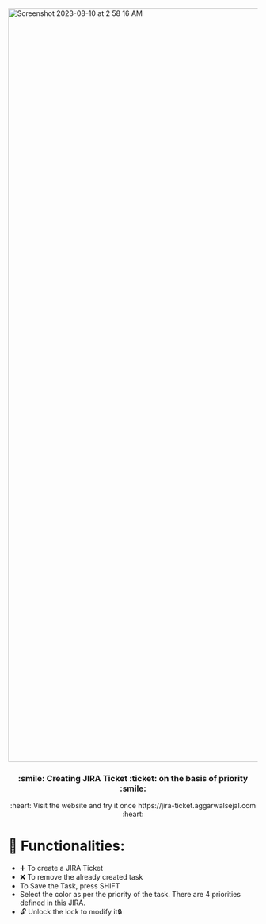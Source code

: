 <img width="1521" alt="Screenshot 2023-08-10 at 2 58 16 AM" src="https://github.com/aggarwalsejal/Jira-Ticket-Clone/assets/56756275/8392d2d8-e1eb-46e4-9ffb-a445717cfbc6">

<h3 align=center > :smile: Creating JIRA Ticket :ticket: on the basis of priority :smile: </h3>
<p align=center>:heart: Visit the website and try it once https://jira-ticket.aggarwalsejal.com :heart:</p>

# :speech_balloon: Functionalities:
 * :heavy_plus_sign: To create a JIRA Ticket
 * :x: To remove the already created task
 * To Save the Task, press SHIFT
 * Select the color as per the priority of the task. There are 4 priorities defined in this JIRA.
 * :unlock: Unlock the lock to modify it:lock: 
